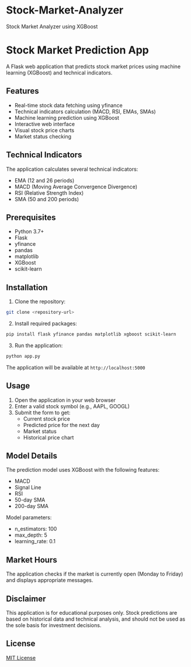 # Stock-Market-Analyzer
Stock Market Analyzer using XGBoost
# Stock Market Prediction App

A Flask web application that predicts stock market prices using machine learning (XGBoost) and technical indicators.

## Features

- Real-time stock data fetching using yfinance
- Technical indicators calculation (MACD, RSI, EMAs, SMAs)
- Machine learning prediction using XGBoost
- Interactive web interface
- Visual stock price charts
- Market status checking

## Technical Indicators

The application calculates several technical indicators:
- EMA (12 and 26 periods)
- MACD (Moving Average Convergence Divergence)
- RSI (Relative Strength Index)
- SMA (50 and 200 periods)

## Prerequisites

- Python 3.7+
- Flask
- yfinance
- pandas
- matplotlib
- XGBoost
- scikit-learn

## Installation

1. Clone the repository:
```bash
git clone <repository-url>
```

2. Install required packages:
```bash
pip install flask yfinance pandas matplotlib xgboost scikit-learn
```

3. Run the application:
```bash
python app.py
```

The application will be available at `http://localhost:5000`

## Usage

1. Open the application in your web browser
2. Enter a valid stock symbol (e.g., AAPL, GOOGL)
3. Submit the form to get:
   - Current stock price
   - Predicted price for the next day
   - Market status
   - Historical price chart

## Model Details

The prediction model uses XGBoost with the following features:
- MACD
- Signal Line
- RSI
- 50-day SMA
- 200-day SMA

Model parameters:
- n_estimators: 100
- max_depth: 5
- learning_rate: 0.1

## Market Hours

The application checks if the market is currently open (Monday to Friday) and displays appropriate messages.

## Disclaimer

This application is for educational purposes only. Stock predictions are based on historical data and technical analysis, and should not be used as the sole basis for investment decisions.

## License

[MIT License](LICENSE)
